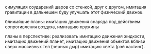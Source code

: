 симуляция соударений шаров со стенкой, друг с другом, имитация гравитации
в дальнешем буду улучшать этот физический движок. 

ближайшие планы: 
имитацию движения снаряда под действием сопротивления воздуха, имитацию пружины

планы в перспективе:
реализовать имитацию движения жидкости, имитацию движений планет, имитацию движения обьектов вблизи сверх массивных тел (черных дыр)
имитацию света (рэй кастинг).
